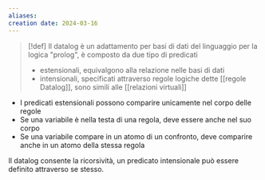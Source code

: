 ```yaml
---
aliases: 
creation date: 2024-03-16
---
```


>[!def]
>Il datalog è un adattamento per basi di dati del linguaggio per la logica "prolog", è composto da due tipo di predicati
>- estensionali, equivalgono alla relazione nelle basi di dati
>- intensionali, specificati attraverso regole logiche dette [[regole Datalog]], sono simili alle [[relazioni virtuali]]

- I predicati estensionali possono comparire unicamente nel corpo delle regole
- Se una variabile è nella testa di una regola, deve essere anche nel suo corpo
- Se una variabile compare in un atomo di un confronto, deve comparire anche in un atomo della stessa regola

Il datalog consente la ricorsività, un predicato intensionale può essere definito attraverso se stesso.